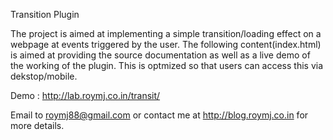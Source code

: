 Transition Plugin


The project is aimed at implementing a simple transition/loading effect on a webpage at events triggered by the user. The following content(index.html) is aimed at providing the source documentation as well as a live demo of the working of the plugin. This is optmized so that users can access this via dekstop/mobile. 
	
Demo  : http://lab.roymj.co.in/transit/
	
	
Email to roymj88@gmail.com or contact me at http://blog.roymj.co.in for more details.
